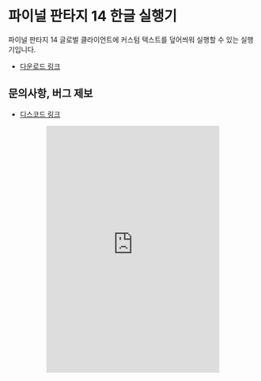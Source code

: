# 파이널 판타지 14 한글 실행기

파이널 판타지 14 글로벌 클라이언트에 커스텀 텍스트를 덮어씌워 실행할 수 있는 실행기입니다.

- [다운로드 링크](https://github.com/ffxiv-korean-patch/ffxiv-korean-patch/releases/latest/download/FFXIVKoreanLauncher.exe)

## 문의사항, 버그 제보

- [디스코드 링크](https://discord.gg/3EBk4Xma4F)

<div style="width: 100%;">
<iframe style="display: block; margin: 0 auto;" src="https://ptb.discord.com/widget?id=908148088697409556&theme=dark" width="350" height="500" allowtransparency="true" frameborder="0" sandbox="allow-popups allow-popups-to-escape-sandbox allow-same-origin allow-scripts"></iframe>
</div>
